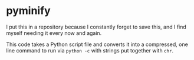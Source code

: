 # pyminify

I put this in a repository because I constantly forget to save this, and I find myself needing it every now and again. 

This code takes a Python script file and converts it into a compressed, one line command to run via `python -c` with strings put together with `chr`.